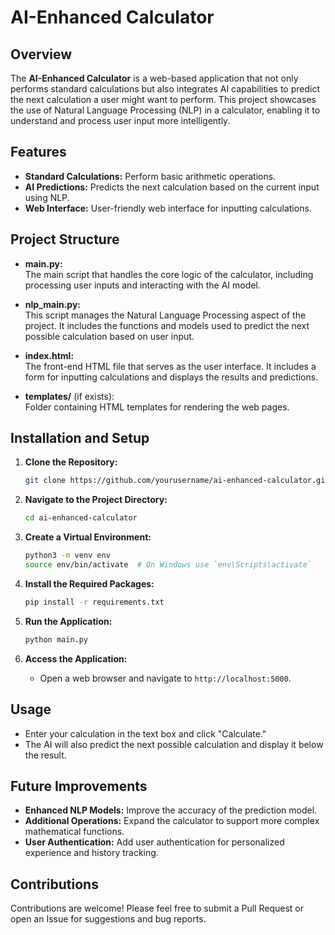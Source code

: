 # AI-Enhanced Calculator

## Overview

The **AI-Enhanced Calculator** is a web-based application that not only performs standard calculations but also integrates AI capabilities to predict the next calculation a user might want to perform. This project showcases the use of Natural Language Processing (NLP) in a calculator, enabling it to understand and process user input more intelligently.

## Features

- **Standard Calculations:** Perform basic arithmetic operations.
- **AI Predictions:** Predicts the next calculation based on the current input using NLP.
- **Web Interface:** User-friendly web interface for inputting calculations.

## Project Structure

- **main.py:**  
  The main script that handles the core logic of the calculator, including processing user inputs and interacting with the AI model.

- **nlp_main.py:**  
  This script manages the Natural Language Processing aspect of the project. It includes the functions and models used to predict the next possible calculation based on user input.

- **index.html:**  
  The front-end HTML file that serves as the user interface. It includes a form for inputting calculations and displays the results and predictions.

- **templates/** (if exists):  
  Folder containing HTML templates for rendering the web pages.

## Installation and Setup

1. **Clone the Repository:**
   ```bash
   git clone https://github.com/yourusername/ai-enhanced-calculator.git
   ```

2. **Navigate to the Project Directory:**
   ```bash
   cd ai-enhanced-calculator
   ```

3. **Create a Virtual Environment:**
   ```bash
   python3 -m venv env
   source env/bin/activate  # On Windows use `env\Scripts\activate`
   ```

4. **Install the Required Packages:**
   ```bash
   pip install -r requirements.txt
   ```

5. **Run the Application:**
   ```bash
   python main.py
   ```

6. **Access the Application:**
   - Open a web browser and navigate to `http://localhost:5000`.

## Usage

- Enter your calculation in the text box and click "Calculate."
- The AI will also predict the next possible calculation and display it below the result.

## Future Improvements

- **Enhanced NLP Models:** Improve the accuracy of the prediction model.
- **Additional Operations:** Expand the calculator to support more complex mathematical functions.
- **User Authentication:** Add user authentication for personalized experience and history tracking.

## Contributions

Contributions are welcome! Please feel free to submit a Pull Request or open an Issue for suggestions and bug reports.
